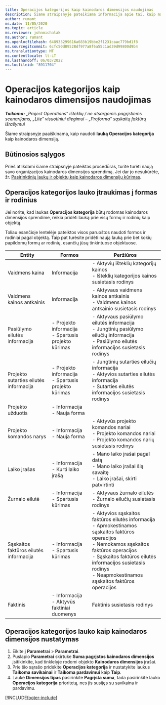 ```yaml
---
title: Operacijos kategorijos kaip kainodaros dimensijos naudojimas
description: Šiame straipsnyje pateikiama informacija apie tai, kaip naudoti lauką Operacijos kategorija kaip kainodaros dimensiją.
author: rumant
ms.date: 11/05/2020
ms.topic: article
ms.reviewer: johnmichalak
ms.author: rumant
ms.openlocfilehash: 648933299616a683b19bbe2f1231caac779bd1f8
ms.sourcegitcommit: 6cfc50d89528df977a8f6a55c1ad39d99800d9b4
ms.translationtype: MT
ms.contentlocale: lt-LT
ms.lasthandoff: 06/03/2022
ms.locfileid: "8911704"
---
```

# <a name="use-transaction-category-as-a-pricing-dimension"></a>Operacijos kategorijos kaip kainodaros dimensijos naudojimas


_**Taikoma:** „Project Operations“ išteklių / ne atsargomis pagrįstiems scenarijams, „Lite“ visuotiniui diegimui – „Proforma“ sąskaitų faktūrų išrašymui_


Šiame straipsnyje paaiškinama, kaip naudoti **lauką Operacijos kategorija** kaip kainodaros dimensiją. 

## <a name="prerequisites"></a>Būtinosios sąlygos
Prieš atlikdami šiame straipsnyje pateiktas procedūras, turite turėti naują savo organizacijos kainodaros dimensijos sprendimą. Jei dar jo nesukūrėte, žr. [Pasirinktinių laukų ir objektų kaip kainodaros dimensijų kūrimas](create-custom-fields-entities-pricing-dimensions.md).

## <a name="add-the-transaction-category-field-to-forms-and-views"></a>Operacijos kategorijos lauko įtraukimas į formas ir rodinius
Jei norite, kad laukas **Operacijos kategorija** būtų rodomas kainodaros dimensijos sprendime, reikia pridėti lauką prie visų formų ir rodinių kaip objektą.

Toliau esančioje lentelėje pateiktos visos paruoštos naudoti formos ir rodiniai pagal objektą. Taip pat turėsite pridėti naują lauką prie bet kokių papildomų formų ar rodinių, esančių jūsų tinkintuose objektuose.

|  Entity        | Formos     |Peržiūros        |
| ------------------------------|---------------------------------|----------------------------------|
|  Vaidmens kaina| Informacija |- Aktyvių išteklių kategorijų kainos<br> - Išteklių kategorijos kainos susietasis rodinys |
|  Vaidmens kainos antkainis| Informacija|- Aktyvaus vaidmens kainos antkainis<br>- Vaidmens kainos antkainio susietasis rodinys |
|  Pasiūlymo eilutės informacija|- Projekto informacija<br>- Spartusis projekto kūrimas| - Aktyvaus pasiūlymo eilutės informacija<br>- Jungtinių pasiūlymo eilučių informacija<br>- Pasiūlymo eilutės informacijos susietasis rodinys |
|  Projekto sutarties eilutės informacija|- Projekto informacija<br>- Spartusis projekto kūrimas|- Jungtinių sutarties eilučių informacija<br>- Aktyvios sutarties eilutės informacija<br>- Sutarties eilutės informacijos susietasis rodinys |
|  Projekto užduotis|- Informacija<br>- Nauja forma| &nbsp; |
|  Projekto komandos narys|- Informacija<br>- Nauja forma|- Aktyvūs projekto komandos nariai<br>- Projekto komandos nariai<br>- Projekto komandos narių susietasis rodinys |
|  Laiko įrašas|- Informacija<br>- Kurti laiko įrašą|- Mano laiko įrašai pagal datą<br>- Mano laiko įrašai šią savaitę<br>- Laiko įrašai, skirti patvirtinti|
|  Žurnalo eilutė|- Informacija<br>- Spartusis kūrimas|- Aktyvaus žurnalo eilutės<br>- Žurnalo eilučių susietasis rodinys|
|  Sąskaitos faktūros eilutės informacija|- Informacija<br>- Spartusis kūrimas|- Aktyvios sąskaitos faktūros eilutės informacija<br>- Apmokestinamos sąskaitos faktūros operacijos<br>- Nemokamos sąskaitos faktūros operacijos<br>- Sąskaitos faktūros eilutės informacijos susietasis rodinys <br>- Neapmokestinamos sąskaitos faktūros operacijos|
|  Faktinis|- Informacija<br>- Aktyvūs faktiniai duomenys| Faktinis susietasis rodinys |

## <a name="set-up-the-transaction-category-field-as-a-pricing-dimension"></a>Operacijos kategorijos lauko kaip kainodaros dimensijos nustatymas

1. Eikite į **Parametrai** > **Parametrai**. 
2. Puslapio **Parametrai** skirtuke **Suma pagrįstos kainodaros dimensijos** įsitikinkite, kad tinklelyje rodomi objekto **Kainodaros dimensijos** įrašai.
3. Prie šio sąrašo pridėkite **Operacijos kategorija** ir nustatykite laukus **Taikoma savikainai** ir **Taikoma pardavimui** kaip **Taip**.
4. Lauke **Dimensijos tipas** pasirinkite **Pagrįsta suma**, tada pasirinkite lauko **Operacijos kategorija** prioritetą, nes jis susijęs su savikaina ir pardavimu.


[!INCLUDE[footer-include](../includes/footer-banner.md)]